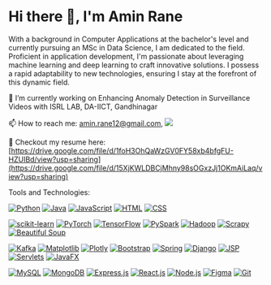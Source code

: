 # Hi there 👋, I'm Amin Rane
With a background in Computer Applications at the bachelor's level and currently pursuing an MSc in Data Science,
I am dedicated to the field. Proficient in application development, I'm passionate about leveraging machine
learning and deep learning to craft innovative solutions. I possess a rapid adaptability to new technologies,
ensuring I stay at the forefront of this dynamic field.

🔭 I’m currently working on Enhancing Anomaly Detection in Surveillance Videos with ISRL LAB, DA-IICT, Gandhinagar

📫 How to reach me: amin.rane12@gmail.com, [![](https://img.shields.io/badge/LinkedIn-0077B5?style=flat-square&logo=linkedin&logoColor=white)](https://www.linkedin.com/in/amin-rane-20256a216/)

📄 Checkout my resume here: [https://drive.google.com/file/d/1foH3OhQaWzGV0FY58xb4bfgFU-HZUIBd/view?usp=sharing](https://drive.google.com/file/d/15XjKWLDBCjMhny98sOGxzJj1OKmAiLaq/view?usp=sharing)
<!--
**AminRane/AminRane** is a ✨ _special_ ✨ repository because its `README.md` (this file) appears on your GitHub profile.

Here are some ideas to get you started:

- 🔭 I’m currently working on ...
- 🌱 I’m currently learning ...
- 👯 I’m looking to collaborate on ...
- 🤔 I’m looking for help with ...
- 💬 Ask me about ...
- 📫 How to reach me: ...
- 😄 Pronouns: ...
- ⚡ Fun fact: ...
-->



Tools and Technologies:

[![Python](https://img.shields.io/badge/Python-3776AB?style=flat-square&logo=python&logoColor=white)](https://www.python.org/)
[![Java](https://img.shields.io/badge/Java-007396?style=flat-square&logo=java&logoColor=white)](https://www.java.com/)
[![JavaScript](https://img.shields.io/badge/JavaScript-F7DF1E?style=flat-square&logo=javascript&logoColor=black)](https://developer.mozilla.org/en-US/docs/Web/JavaScript)
[![HTML](https://img.shields.io/badge/HTML5-E34F26?style=flat-square&logo=html5&logoColor=white)](https://developer.mozilla.org/en-US/docs/Web/HTML)
[![CSS](https://img.shields.io/badge/CSS3-1572B6?style=flat-square&logo=css3&logoColor=white)](https://developer.mozilla.org/en-US/docs/Web/CSS)

[![scikit-learn](https://img.shields.io/badge/scikit--learn-F7931E?style=flat-square&logo=scikit-learn&logoColor=white)](https://scikit-learn.org/)
[![PyTorch](https://img.shields.io/badge/PyTorch-EE4C2C?style=flat-square&logo=pytorch&logoColor=white)](https://pytorch.org/)
[![TensorFlow](https://img.shields.io/badge/TensorFlow-FF6F61?style=flat-square&logo=tensorflow&logoColor=white)](https://www.tensorflow.org/)
[![PySpark](https://img.shields.io/badge/PySpark-E25A1C?style=flat-square&logo=apache-spark&logoColor=white)](https://spark.apache.org/)
[![Hadoop](https://img.shields.io/badge/Hadoop-FFD400?style=flat-square&logo=apache-hadoop&logoColor=white)](https://hadoop.apache.org/)
[![Scrapy](https://img.shields.io/badge/Scrapy-25A4F2?style=flat-square&logo=scrapy&logoColor=white&color=blue)](https://scrapy.org/)
[![Beautiful Soup](https://img.shields.io/badge/Beautiful%20Soup-35495E?style=flat-square&logo=python&logoColor=white&color=green)](https://www.crummy.com/software/BeautifulSoup/)

[![Kafka](https://img.shields.io/badge/Kafka-000000?style=flat-square&logo=apache-kafka&logoColor=white)](https://kafka.apache.org/)
[![Matplotlib](https://img.shields.io/badge/Matplotlib-3776AB?style=flat-square&logo=python&logoColor=white)](https://matplotlib.org/)
[![Plotly](https://img.shields.io/badge/Plotly-3F4F75?style=flat-square&logo=plotly&logoColor=white)](https://plotly.com/)
[![Bootstrap](https://img.shields.io/badge/Bootstrap-7952B3?style=flat-square&logo=bootstrap&logoColor=white)](https://getbootstrap.com/)
[![Spring](https://img.shields.io/badge/Spring-6DB33F?style=flat-square&logo=spring&logoColor=white)](https://spring.io/)
[![Django](https://img.shields.io/badge/Django-092E20?style=flat-square&logo=django&logoColor=white)](https://www.djangoproject.com/)
[![JSP](https://img.shields.io/badge/JSP-007396?style=flat-square&logo=jsp&logoColor=white)](https://javaee.github.io/javaserverfaces-spec/)
[![Servlets](https://img.shields.io/badge/Servlets-007396?style=flat-square&logo=servlet&logoColor=white)](https://javaee.github.io/servlets-spec/)
[![JavaFX](https://img.shields.io/badge/JavaFX-007396?style=flat-square&logo=javafx&logoColor=white)](https://openjfx.io/)

[![MySQL](https://img.shields.io/badge/MySQL-4479A1?style=flat-square&logo=mysql&logoColor=white)](https://www.mysql.com/)
[![MongoDB](https://img.shields.io/badge/MongoDB-47A248?style=flat-square&logo=mongodb&logoColor=white)](https://www.mongodb.com/)
[![Express.js](https://img.shields.io/badge/Express.js-000000?style=flat-square&logo=express&logoColor=white)](https://expressjs.com/)
[![React.js](https://img.shields.io/badge/React.js-61DAFB?style=flat-square&logo=react&logoColor=black)](https://reactjs.org/)
[![Node.js](https://img.shields.io/badge/Node.js-339933?style=flat-square&logo=node.js&logoColor=white)](https://nodejs.org/)
[![Figma](https://img.shields.io/badge/Figma-F24E1E?style=flat-square&logo=figma&logoColor=white)](https://www.figma.com/)
[![Git](https://img.shields.io/badge/Git-F05032?style=flat-square&logo=git&logoColor=white)](https://git-scm.com/)
